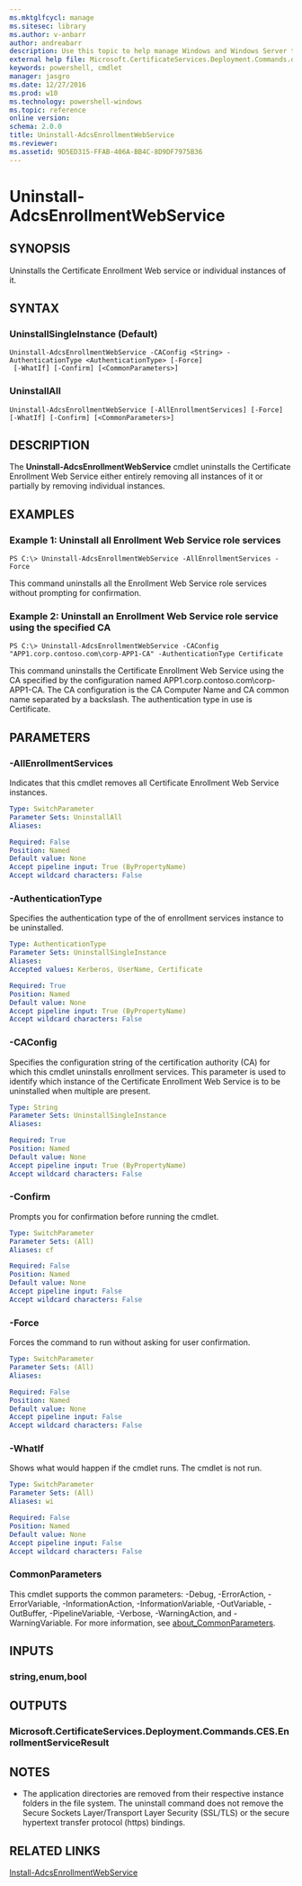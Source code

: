 ```yaml
---
ms.mktglfcycl: manage
ms.sitesec: library
ms.author: v-anbarr
author: andreabarr
description: Use this topic to help manage Windows and Windows Server technologies with Windows PowerShell.
external help file: Microsoft.CertificateServices.Deployment.Commands.dll-Help.xml
keywords: powershell, cmdlet
manager: jasgro
ms.date: 12/27/2016
ms.prod: w10
ms.technology: powershell-windows
ms.topic: reference
online version: 
schema: 2.0.0
title: Uninstall-AdcsEnrollmentWebService
ms.reviewer:
ms.assetid: 9D5ED315-FFAB-406A-BB4C-8D9DF7975B36
---
```


# Uninstall-AdcsEnrollmentWebService

## SYNOPSIS
Uninstalls the Certificate Enrollment Web service or individual instances of it.

## SYNTAX

### UninstallSingleInstance (Default)
```
Uninstall-AdcsEnrollmentWebService -CAConfig <String> -AuthenticationType <AuthenticationType> [-Force]
 [-WhatIf] [-Confirm] [<CommonParameters>]
```

### UninstallAll
```
Uninstall-AdcsEnrollmentWebService [-AllEnrollmentServices] [-Force] [-WhatIf] [-Confirm] [<CommonParameters>]
```

## DESCRIPTION
The **Uninstall-AdcsEnrollmentWebService** cmdlet uninstalls the Certificate Enrollment Web Service either entirely removing all instances of it or partially by removing individual instances.

## EXAMPLES

### Example 1: Uninstall all Enrollment Web Service role services
```
PS C:\> Uninstall-AdcsEnrollmentWebService -AllEnrollmentServices -Force
```

This command uninstalls all the Enrollment Web Service role services without prompting for confirmation.

### Example 2: Uninstall an Enrollment Web Service role service using the specified CA
```
PS C:\> Uninstall-AdcsEnrollmentWebService -CAConfig "APP1.corp.contoso.com\corp-APP1-CA" -AuthenticationType Certificate
```

This command uninstalls the Certificate Enrollment Web Service using the CA specified by the configuration named APP1.corp.contoso.com\corp-APP1-CA.
The CA configuration is the CA Computer Name and CA common name separated by a backslash.
The authentication type in use is Certificate.

## PARAMETERS

### -AllEnrollmentServices
Indicates that this cmdlet removes all Certificate Enrollment Web Service instances.

```yaml
Type: SwitchParameter
Parameter Sets: UninstallAll
Aliases: 

Required: False
Position: Named
Default value: None
Accept pipeline input: True (ByPropertyName)
Accept wildcard characters: False
```

### -AuthenticationType
Specifies the authentication type of the of enrollment services instance to be uninstalled.

```yaml
Type: AuthenticationType
Parameter Sets: UninstallSingleInstance
Aliases: 
Accepted values: Kerberos, UserName, Certificate

Required: True
Position: Named
Default value: None
Accept pipeline input: True (ByPropertyName)
Accept wildcard characters: False
```

### -CAConfig
Specifies the configuration string of the certification authority (CA) for which this cmdlet uninstalls enrollment services.
This parameter is used to identify which instance of the Certificate Enrollment Web Service is to be uninstalled when multiple are present.

```yaml
Type: String
Parameter Sets: UninstallSingleInstance
Aliases: 

Required: True
Position: Named
Default value: None
Accept pipeline input: True (ByPropertyName)
Accept wildcard characters: False
```

### -Confirm
Prompts you for confirmation before running the cmdlet.

```yaml
Type: SwitchParameter
Parameter Sets: (All)
Aliases: cf

Required: False
Position: Named
Default value: None
Accept pipeline input: False
Accept wildcard characters: False
```

### -Force
Forces the command to run without asking for user confirmation.

```yaml
Type: SwitchParameter
Parameter Sets: (All)
Aliases: 

Required: False
Position: Named
Default value: None
Accept pipeline input: False
Accept wildcard characters: False
```

### -WhatIf
Shows what would happen if the cmdlet runs. The cmdlet is not run.

```yaml
Type: SwitchParameter
Parameter Sets: (All)
Aliases: wi

Required: False
Position: Named
Default value: None
Accept pipeline input: False
Accept wildcard characters: False
```

### CommonParameters
This cmdlet supports the common parameters: -Debug, -ErrorAction, -ErrorVariable, -InformationAction, -InformationVariable, -OutVariable, -OutBuffer, -PipelineVariable, -Verbose, -WarningAction, and -WarningVariable. For more information, see [about_CommonParameters](http://go.microsoft.com/fwlink/?LinkID=113216).

## INPUTS

### string,enum,bool

## OUTPUTS

### Microsoft.CertificateServices.Deployment.Commands.CES.EnrollmentServiceResult

## NOTES
* The application directories are removed from their respective instance folders in the file system. The uninstall command does not remove the Secure Sockets Layer/Transport Layer Security (SSL/TLS) or the secure hypertext transfer protocol (https) bindings.

  

## RELATED LINKS

[Install-AdcsEnrollmentWebService](./Install-AdcsEnrollmentWebService.md)

